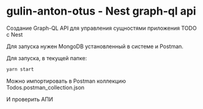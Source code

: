 # gulin-anton-otus - Nest graph-ql api

Создание Graph-QL API для управления сущностями приложения TODO c Nest

Для запуска нужен MongoDB установленный в системе и Postman.

Для запуска, в текущей папке:
```sh
yarn start
```

Можно импортировать в Postman коллекцию Todos.postman_collection.json

И проверить АПИ
